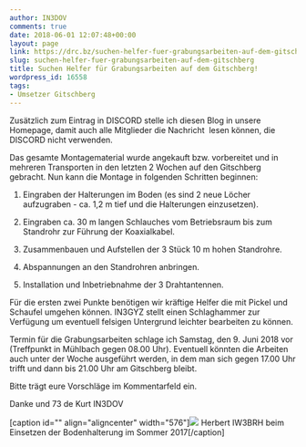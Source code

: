 ```yaml
---
author: IN3DOV
comments: true
date: 2018-06-01 12:07:48+00:00
layout: page
link: https://drc.bz/suchen-helfer-fuer-grabungsarbeiten-auf-dem-gitschberg/
slug: suchen-helfer-fuer-grabungsarbeiten-auf-dem-gitschberg
title: Suchen Helfer für Grabungsarbeiten auf dem Gitschberg!
wordpress_id: 16558
tags:
- Umsetzer Gitschberg
---
```


Zusätzlich zum Eintrag in DISCORD stelle ich diesen Blog in unsere Homepage, damit auch alle Mitglieder die Nachricht  lesen können, die DISCORD nicht verwenden.




Das gesamte Montagematerial wurde angekauft bzw. vorbereitet und in mehreren Transporten in den letzten 2 Wochen auf den Gitschberg gebracht. Nun kann die Montage in folgenden Schritten beginnen:






 	
  1. Eingraben der Halterungen im Boden (es sind 2 neue Löcher aufzugraben - ca. 1,2 m tief und die Halterungen einzusetzen).

 	
  2. Eingraben ca. 30 m langen Schlauches vom Betriebsraum bis zum Standrohr zur Führung der Koaxialkabel.

 	
  3. Zusammenbauen und Aufstellen der 3 Stück 10 m hohen Standrohre.

 	
  4. Abspannungen an den Standrohren anbringen.

 	
  5. Installation und Inbetriebnahme der 3 Drahtantennen.




Für die ersten zwei Punkte benötigen wir kräftige Helfer die mit Pickel und Schaufel umgehen können. IN3GYZ stellt einen Schlaghammer zur Verfügung um eventuell felsigen Untergrund leichter bearbeiten zu können.




Termin für die Grabungsarbeiten schlage ich Samstag, den 9. Juni 2018 vor (Treffpunkt in Mühlbach gegen 08.00 Uhr). Eventuell könnten die Arbeiten auch unter der Woche ausgeführt werden, in dem man sich gegen 17.00 Uhr trifft und dann bis 21.00 Uhr am Gitschberg bleibt.




Bitte trägt eure Vorschläge im Kommentarfeld ein.




Danke und 73 de Kurt IN3DOV




[caption id="" align="aligncenter" width="576"]![](https://drc.bz/wp-content/uploads/wppa/5736.jpg?ver=17) Herbert IW3BRH beim Einsetzen der Bodenhalterung im Sommer 2017[/caption]










